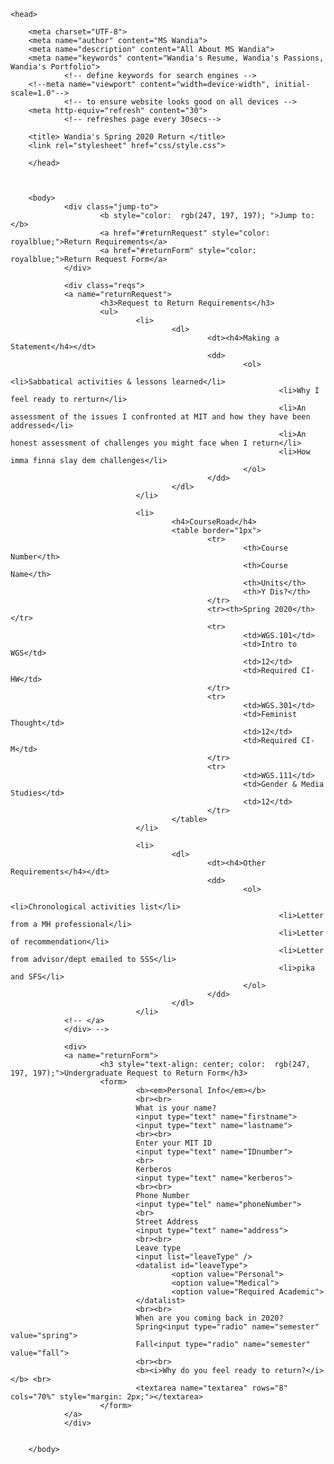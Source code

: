 
<html>

    <head>

        <meta charset="UTF-8">
        <meta name="author" content="MS Wandia">
        <meta name="description" content="All About MS Wandia">
        <meta name="keywords" content="Wandia's Resume, Wandia's Passions, Wandia's Portfolio">
                <!-- define keywords for search engines -->
        <!--meta name="viewport" content="width=device-width", initial-scale=1.0"-->
                <!-- to ensure website looks good on all devices -->
        <meta http-equiv="refresh" content="30"> 
                <!-- refreshes page every 30secs-->
                
        <title> Wandia's Spring 2020 Return </title>
        <link rel="stylesheet" href="css/style.css">

        </head>



        <body>
                <div class="jump-to">
                        <b style="color:  rgb(247, 197, 197); ">Jump to:</b>
                        <a href="#returnRequest" style="color: royalblue;">Return Requirements</a>
                        <a href="#returnForm" style="color: royalblue;">Return Request Form</a>
                </div>
                
                <div class="reqs">
                <a name="returnRequest">
                        <h3>Request to Return Requirements</h3>
                        <ul>
                                <li>
                                        <dl>
                                                <dt><h4>Making a Statement</h4></dt>
                                                <dd>
                                                        <ol>
                                                                <li>Sabbatical activities & lessons learned</li>
                                                                <li>Why I feel ready to rerturn</li>
                                                                <li>An assessment of the issues I confronted at MIT and how they have been addressed</li>
                                                                <li>An honest assessment of challenges you might face when I return</li>
                                                                <li>How imma finna slay dem challenges</li>
                                                        </ol>
                                                </dd>
                                        </dl>
                                </li>
                
                                <li>
                                        <h4>CourseRoad</h4>
                                        <table border="1px">
                                                <tr>
                                                        <th>Course Number</th>
                                                        <th>Course Name</th>
                                                        <th>Units</th>
                                                        <th>Y Dis?</th>
                                                </tr>
                                                <tr><th>Spring 2020</th></tr>
                                                <tr>
                                                        <td>WGS.101</td>
                                                        <td>Intro to WGS</td>
                                                        <td>12</td>
                                                        <td>Required CI-HW</td>
                                                </tr>
                                                <tr>
                                                        <td>WGS.301</td>
                                                        <td>Feminist Thought</td>
                                                        <td>12</td>
                                                        <td>Required CI-M</td>
                                                </tr>
                                                <tr>
                                                        <td>WGS.111</td>
                                                        <td>Gender & Media Studies</td>
                                                        <td>12</td>
                                                </tr>
                                        </table>
                                </li>

                                <li>
                                        <dl>
                                                <dt><h4>Other Requirements</h4></dt>
                                                <dd>
                                                        <ol>
                                                                <li>Chronological activities list</li>
                                                                <li>Letter from a MH professional</li>
                                                                <li>Letter of recommendation</li>
                                                                <li>Letter from advisor/dept emailed to SSS</li>
                                                                <li>pika and SFS</li>
                                                        </ol>
                                                </dd>
                                        </dl>
                                </li>
                <!-- </a>
                </div> -->

                <div>
                <a name="returnForm">
                        <h3 style="text-align: center; color:  rgb(247, 197, 197);">Undergraduate Request to Return Form</h3> 
                        <form>
                                <b><em>Personal Info</em></b>
                                <br><br>
                                What is your name?
                                <input type="text" name="firstname">
                                <input type="text" name="lastname">
                                <br><br>
                                Enter your MIT ID 
                                <input type="text" name="IDnumber">
                                <br>
                                Kerberos
                                <input type="text" name="kerberos">
                                <br><br>
                                Phone Number
                                <input type="tel" name="phoneNumber">
                                <br>
                                Street Address
                                <input type="text" name="address">
                                <br><br>
                                Leave type
                                <input list="leaveType" />
                                <datalist id="leaveType">
                                        <option value="Personal">
                                        <option value="Medical">
                                        <option value="Required Academic">
                                </datalist>
                                <br><br>
                                When are you coming back in 2020?
                                Spring<input type="radio" name="semester" value="spring">
                                Fall<input type="radio" name="semester" value="fall">
                                <br><br>
                                <b><i>Why do you feel ready to return?</i></b> <br>
                                <textarea name="textarea" rows="8" cols="70%" style="margin: 2px;"></textarea>
                        </form>
                </a>      
                </div>
                

        </body>

</html>
